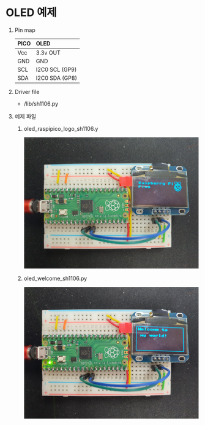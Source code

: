 # OLED 예제

1. Pin map

   PICO | OLED
   -----|-----
   Vcc | 3.3v OUT
   GND | GND
   SCL | I2C0 SCL (GP9)
   SDA | I2C0 SDA (GP8)

2. Driver file
   * /lib/sh1106.py

3. 예제 파일
   1. oled_raspipico_logo_sh1106.y

      ![라즈베리파이 로고와 Pico 글자 표시](images/oled_raspipico_logo_sh1106.jpg)

   2. oled_welcome_sh1106.py
      
      ![Welcome 메시지 표시](./images/oled_welcome_sh1106.jpg)
